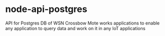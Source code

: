 # node-api-postgres
API for Postgres DB of WSN Crossbow Mote works applications to enable any application to query data and work on it in any IoT applications
